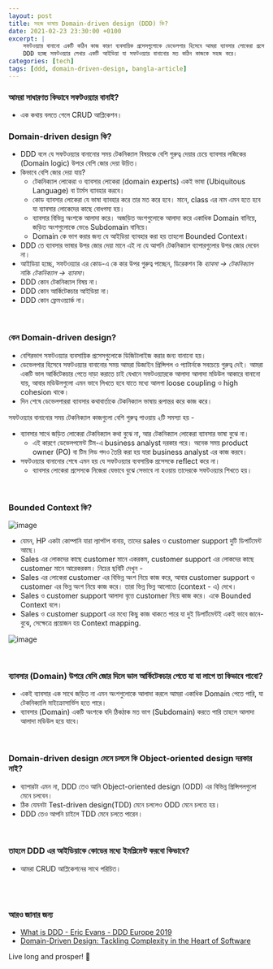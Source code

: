 ```yaml
---
layout: post
title: সহজ ভাষায় Domain-driven design (DDD) কি?
date: 2021-02-23 23:30:00 +0100
excerpt: |
    সফটওয়্যার বানানো একটি কঠিন কাজ কারণ ব্যবসায়িক প্রসেসগুলোকে ডেভেলপার হিসেবে আমরা ব্যাবসার লোকেরা প্রসেসকে নিজেরা যেভাবে বুঝে সেভাবে না বুঝে টেকনিক্যাল ভাবে বুঝতে চাই।
    DDD হচ্ছে সফটওয়্যার লেখার একটি আইডিয়া যা সফটওয়্যার বানানোর মত কঠিন কাজকে সহজ করে।
categories: [tech]
tags: [ddd, domain-driven-design, bangla-article]
---
```



### আমরা সাধারণত কিভাবে সফটওয়্যার বানাই?

- এক কথায় বলতে গেলে CRUD আপ্লিকেশন।

### Domain-driven design কি?

- DDD বলে যে সফটওয়্যার বানানোর সময় টেকনিক্যাল বিষয়কে বেশি গুরুত্ব দেয়ার চেয়ে ব্যাবসার লজিকের (Domain logic) উপরে বেশি জোর দেয়া উচিত।
- কিভাবে বেশি জোর দেয়া যায়?
  * টেকনিক্যাল লোকেরা ও ব্যাবসার লোকেরা (domain experts) একই ভাষা (Ubiquitous Language) বা টার্মস ব্যাবহার করবে।
  * কোড ব্যাবসার লোকেরা যে ভাষা ব্যাবহার করে তার মত করে হবে। মানে, class এর নাম এমন হতে হবে যা ব্যাবসার লোকেদের কাছে বোধগম্য হয়। 
  * ব্যাবসার বিভিন্ন অংশকে আলাদা করে। অজড়িত অংশগুলোকে আলাদা করে একাধিক Domain বানিয়ে, জড়িত অংশগুলোকে ভেঙে Subdomain বানিয়ে।
  * Domain কে ভাগ করার জন্য যে আইডিয়া ব্যাবহার করা হয় তাহলো Bounded Context।
- DDD তে ব্যাবসার ভাষার উপর জোর দেয়া মানে এই না যে আপনি টেকনিক্যাল ব্যাপারগুলোর উপর জোর দেবেন না।
- আইডিয়া হচ্ছে, সফটওয়্যার এর কোড-এ কে কার উপর গুরুত্ব পাচ্ছেন, ডিরেকশন কি _ব্যাবসা -> টেকনিক্যাল_ নাকি _টেকনিক্যাল -> ব্যাবসা_।
- DDD কোন টেকনিক্যাল বিষয় না।
- DDD কোন আর্কিটেকচার আইডিয়া না।
- DDD কোন ফ্রেমওয়্যার্ক না।

<br/>

### কেন Domain-driven design?

- বেশিরভাগ সফটওয়্যার ব্যবসায়িক প্রসেসগুলোকে ডিজিটালাইজ করার জন্য বানানো হয়।
- ডেভেলপার হিসেবে সফটওয়্যার বানানোর সময় আমরা ডিজাইন প্রিন্সিপল ও প্যাটার্নকে সবচেয়ে গুরুত্ব দেই। আমরা একটি ভাল আর্কিটেকচার পেতে দাড়া করাতে চাই যেখানে সফটওয়্যারকে আলাদা আলাদা 
মডিউল আকারে বানানো যায়, আবার মডিউলগুলো এমন ভাবে লিখতে হবে যাতে মধ্যে আলগা loose coupling ও high cohesion থাকে।
- দিন শেষে ডেভেলপাররা ব্যাবসার কথাবার্তাকে টেকনিক্যাল ভাষায় রূপান্তর করে কাজ করে।

সফটওয়্যার বানানোর সময় টেকনিক্যাল কাজগুলো বেশি গুরুত্ব পাওয়ায় ২টি সমস্যা হয় - 
- ব্যাবসার সাথে জড়িত লোকেরা টেকনিক্যাল কথা বুঝে না, আর টেকনিক্যাল লোকেরা ব্যাবসার ভাষা বুঝে না।
  * এই কারণে ডেভেলপমেন্ট টিম-এ business analyst দরকার পরে। অনেক সময় product owner (PO) বা টিম লিড পদও তৈরি করা হয় যারা business analyst এর কাজ করবে।
- সফটওয়্যার বানানোর শেষে এমন হয় যে সফটওয়্যার ব্যবসায়িক প্রসেসকে reflect করে না।
  * ব্যাবসার লোকেরা প্রসেসকে নিজেরা যেভাবে বুঝে সেভাবে না হওয়ায় তাদেরকে সফটওয়্যার শিখতে হয়।
  
<br/>

### Bounded Context কি?

![image](/assets/images/2021-02/idea-of-context.png)

- যেমন, HP একটা কোম্পানি যারা ল্যাপটপ বানায়, তাদের sales ও customer support দুটি ডিপার্টমেন্ট আছে।
- Sales এর লোকদের কাছে customer মানে একরকম, customer support এর লোকদের কাছে customer মানে আরেকরকম। নিচের ছবিটি দেখুন -
- Sales এর লোকেরা customer এর বিভিন্ন অংশ নিয়ে কাজ করে, আবার customer support ও customer এর ভিন্ন অংশ নিয়ে কাজ করে। তারা ভিন্ন ভিন্ন আলোতে (context - এ) দেখে।
- Sales ও customer support আলাদা বৃত্তে customer নিয়ে কাজ করে। একে Bounded Context বলে।
- Sales ও customer support এর মধ্যে কিছু কাজ থাকতে পারে যা দুই ডিপার্টমেন্টই একই ভাবে জানে-বুঝে, সেক্ষেত্রে প্রয়োজন হয় Context mapping.

![image](/assets/images/2021-02/ddd-bounded-context.png)

<br/>

### ব্যাবসার (Domain) উপরে বেশি জোর দিলে ভাল আর্কিটেকচার পেতে যা যা লাগে তা কিভাবে পাবো?

- একই ব্যাবসার এক সাথে জড়িত না এমন অংশগুলোকে আলাদা করলে আমরা একাধিক Domain পেতে পারি, যা টেকনিক্যালি মাইক্রোসার্ভিস হতে পারে।
- ব্যাবসার (Domain) একটি অংশকে যদি ঠিকঠাক মত ভাগ (Subdomain) করতে পারি তাহলে আলাদা আলাদা মডিউল হয়ে যাবে।

<br/>

### Domain-driven design মেনে চললে কি Object-oriented design দরকার নাই?

- ব্যাপারটা এমন না, DDD তেও আনি Object-oriented design (ODD) এর বিভিন্ন প্রিন্সিপলগুলো মেনে চলবেন।
- ঠিক যেমনটা Test-driven design(TDD) মেনে চললেও ODD মেনে চলতে হয়।
- DDD তেও আপনি চাইলে TDD মেনে চলতে পারেন।

<br/>

### তাহলে DDD এর আইডিয়াকে কোডের মধ্যে ইমপ্লিমেন্ট করবো কিভাবে?

- আমরা CRUD আপ্লিকেশনের সাথে পরিচিত।

<br/>
<br/>

### আরও জানার জন্য
- [What is DDD - Eric Evans - DDD Europe 2019](https://www.youtube.com/watch?v=pMuiVlnGqjk)
- [Domain-Driven Design: Tackling Complexity in the Heart of Software](https://www.google.com/search?q=Domain+Driven+Design%2C+tackling+the+complexity+in+the+heart+of+software)

Live long and prosper! :vulcan_salute:

<br/>
<br/>


